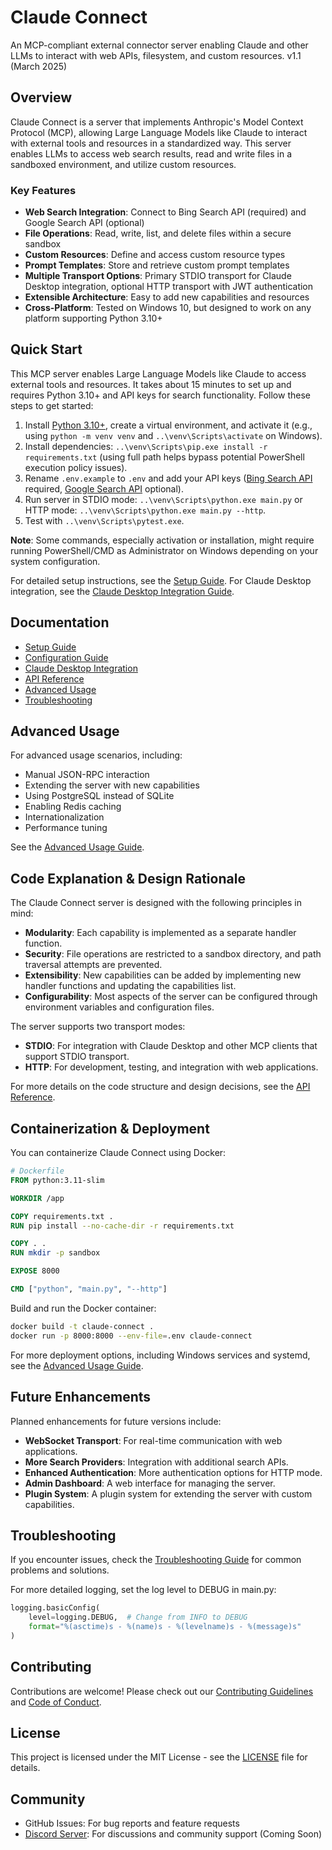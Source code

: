 # Claude Connect

An MCP-compliant external connector server enabling Claude and other LLMs to interact with web APIs, filesystem, and custom resources. v1.1 (March 2025)

## Overview

Claude Connect is a server that implements Anthropic's Model Context Protocol (MCP), allowing Large Language Models like Claude to interact with external tools and resources in a standardized way. This server enables LLMs to access web search results, read and write files in a sandboxed environment, and utilize custom resources.

### Key Features

- **Web Search Integration**: Connect to Bing Search API (required) and Google Search API (optional)
- **File Operations**: Read, write, list, and delete files within a secure sandbox
- **Custom Resources**: Define and access custom resource types
- **Prompt Templates**: Store and retrieve custom prompt templates
- **Multiple Transport Options**: Primary STDIO transport for Claude Desktop integration, optional HTTP transport with JWT authentication
- **Extensible Architecture**: Easy to add new capabilities and resources
- **Cross-Platform**: Tested on Windows 10, but designed to work on any platform supporting Python 3.10+

## Quick Start

This MCP server enables Large Language Models like Claude to access external tools and resources. It takes about 15 minutes to set up and requires Python 3.10+ and API keys for search functionality. Follow these steps to get started:

1. Install [Python 3.10+](https://www.python.org/downloads/), create a virtual environment, and activate it (e.g., using `python -m venv venv` and `..\venv\Scripts\activate` on Windows).
2. Install dependencies: `..\venv\Scripts\pip.exe install -r requirements.txt` (using full path helps bypass potential PowerShell execution policy issues).
3. Rename `.env.example` to `.env` and add your API keys ([Bing Search API](https://portal.azure.com/#create/microsoft.bingsearch) required, [Google Search API](https://console.cloud.google.com/apis/library/customsearch.googleapis.com) optional).
4. Run server in STDIO mode: `..\venv\Scripts\python.exe main.py` or HTTP mode: `..\venv\Scripts\python.exe main.py --http`.
5. Test with `..\venv\Scripts\pytest.exe`.

**Note**: Some commands, especially activation or installation, might require running PowerShell/CMD as Administrator on Windows depending on your system configuration.

For detailed setup instructions, see the [Setup Guide](docs/SETUP.md). For Claude Desktop integration, see the [Claude Desktop Integration Guide](docs/CLAUDE_DESKTOP.md).

## Documentation

- [Setup Guide](docs/SETUP.md)
- [Configuration Guide](docs/CONFIGURATION.md)
- [Claude Desktop Integration](docs/CLAUDE_DESKTOP.md)
- [API Reference](docs/API_REFERENCE.md)
- [Advanced Usage](docs/ADVANCED_USAGE.md)
- [Troubleshooting](docs/TROUBLESHOOTING.md)

## Advanced Usage

For advanced usage scenarios, including:

- Manual JSON-RPC interaction
- Extending the server with new capabilities
- Using PostgreSQL instead of SQLite
- Enabling Redis caching
- Internationalization
- Performance tuning

See the [Advanced Usage Guide](docs/ADVANCED_USAGE.md).

## Code Explanation & Design Rationale

The Claude Connect server is designed with the following principles in mind:

- **Modularity**: Each capability is implemented as a separate handler function.
- **Security**: File operations are restricted to a sandbox directory, and path traversal attempts are prevented.
- **Extensibility**: New capabilities can be added by implementing new handler functions and updating the capabilities list.
- **Configurability**: Most aspects of the server can be configured through environment variables and configuration files.

The server supports two transport modes:

- **STDIO**: For integration with Claude Desktop and other MCP clients that support STDIO transport.
- **HTTP**: For development, testing, and integration with web applications.

For more details on the code structure and design decisions, see the [API Reference](docs/API_REFERENCE.md).

## Containerization & Deployment

You can containerize Claude Connect using Docker:

```dockerfile
# Dockerfile
FROM python:3.11-slim

WORKDIR /app

COPY requirements.txt .
RUN pip install --no-cache-dir -r requirements.txt

COPY . .
RUN mkdir -p sandbox

EXPOSE 8000

CMD ["python", "main.py", "--http"]
```

Build and run the Docker container:

```bash
docker build -t claude-connect .
docker run -p 8000:8000 --env-file=.env claude-connect
```

For more deployment options, including Windows services and systemd, see the [Advanced Usage Guide](docs/ADVANCED_USAGE.md).

## Future Enhancements

Planned enhancements for future versions include:

- **WebSocket Transport**: For real-time communication with web applications.
- **More Search Providers**: Integration with additional search APIs.
- **Enhanced Authentication**: More authentication options for HTTP mode.
- **Admin Dashboard**: A web interface for managing the server.
- **Plugin System**: A plugin system for extending the server with custom capabilities.

## Troubleshooting

If you encounter issues, check the [Troubleshooting Guide](docs/TROUBLESHOOTING.md) for common problems and solutions.

For more detailed logging, set the log level to DEBUG in main.py:

```python
logging.basicConfig(
    level=logging.DEBUG,  # Change from INFO to DEBUG
    format="%(asctime)s - %(name)s - %(levelname)s - %(message)s"
)
```

## Contributing

Contributions are welcome! Please check out our [Contributing Guidelines](CONTRIBUTING.md) and [Code of Conduct](CODE_OF_CONDUCT.md).

## License

This project is licensed under the MIT License - see the [LICENSE](LICENSE) file for details.

## Community

- GitHub Issues: For bug reports and feature requests
- [Discord Server](https://discord.gg/mcp-community): For discussions and community support (Coming Soon)
